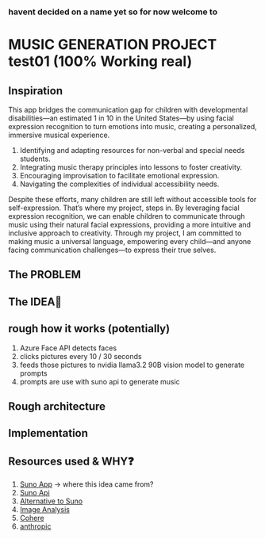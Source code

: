 ### havent decided on a name yet so for now welcome to 

# MUSIC GENERATION PROJECT test01 (100% Working real)


## Inspiration

This app bridges the communication gap for children with developmental disabilities—an estimated 1 in 10 in the United States—by using facial expression recognition to turn emotions into music, creating a personalized, immersive musical experience.


<!-- add why i love music and would like to help -->


1. Identifying and adapting resources for non-verbal and special needs students.
2. Integrating music therapy principles into lessons to foster creativity.
3. Encouraging improvisation to facilitate emotional expression.
4. Navigating the complexities of individual accessibility needs.

Despite these efforts, many children are still left without accessible tools for self-expression. That’s where my project, steps in. By leveraging facial expression recognition, we can enable children to communicate through music using their natural facial expressions, providing a more intuitive and inclusive approach to creativity. Through my project, I am committed to making music a universal language, empowering every child—and anyone facing communication challenges—to express their true selves.

## The PROBLEM


## The IDEA🧠

## rough how it works (potentially)

1. Azure Face API detects faces 
2. clicks pictures every 10 / 30 seconds 
3. feeds those pictures to nvidia llama3.2 90B vision model to generate prompts
4. prompts are use with suno api to generate music

## Rough architecture


## Implementation

## Resources used & WHY❓ 

1. [Suno App](https://suno.com) -> where this idea came from?
2. [Suno Api](https://github.com/gcui-art/suno-api) 
3. [Alternative to Suno](https://github.com/facebookresearch/audiocraft)
4. [Image Analysis](http://build.nvidia.com/)
4. [Cohere](https://cohere.com/)
5. [anthropic](https://console.anthropic.com/)

